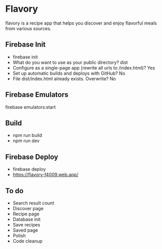 # Flavory
flavory is a recipe app that helps you discover and enjoy flavorful meals from various sources.

## Firebase Init
- firebase init
- What do you want to use as your public directory? dist
- Configure as a single-page app (rewrite all urls to /index.html)? Yes
- Set up automatic builds and deploys with GitHub? No
- File dist/index.html already exists. Overwrite? No

## Firebase Emulators
firebase emulators:start

## Build
- npm run build
- npm run dev

## Firebase Deploy
- firebase deploy
- https://flavory-f4009.web.app/

## To do
- Search result count
- Discover page
- Recipe page
- Database init
- Save recipes
- Saved page
- Polish
- Code cleanup